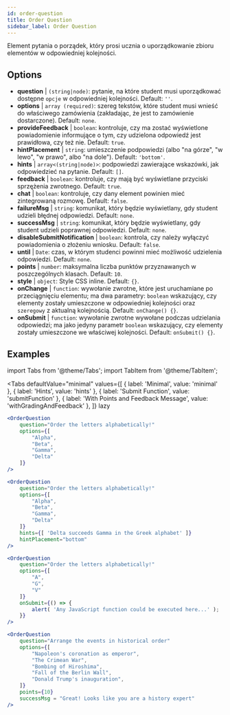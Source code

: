```yaml
---
id: order-question
title: Order Question
sidebar_label: Order Question
---
```


Element pytania o porządek, który prosi ucznia o uporządkowanie zbioru elementów w odpowiedniej kolejności.

## Options

* __question__ | `(string|node)`: pytanie, na które student musi uporządkować dostępne `opcje` w odpowiedniej kolejności. Default: `''`.
* __options__ | `array (required)`: szereg tekstów, które student musi wnieść do właściwego zamówienia (zakładając, że jest to zamówienie dostarczone). Default: `none`.
* __provideFeedback__ | `boolean`: kontroluje, czy ma zostać wyświetlone powiadomienie informujące o tym, czy udzielona odpowiedź jest prawidłowa, czy też nie. Default: `true`.
* __hintPlacement__ | `string`: umieszczenie podpowiedzi (albo "na górze", "w lewo", "w prawo", albo "na dole"). Default: `'bottom'`.
* __hints__ | `array<(string|node)>`: podpowiedzi zawierające wskazówki, jak odpowiedzieć na pytanie. Default: `[]`.
* __feedback__ | `boolean`: kontroluje, czy mają być wyświetlane przyciski sprzężenia zwrotnego. Default: `true`.
* __chat__ | `boolean`: kontroluje, czy dany element powinien mieć zintegrowaną rozmowę. Default: `false`.
* __failureMsg__ | `string`: komunikat, który będzie wyświetlany, gdy student udzieli błędnej odpowiedzi. Default: `none`.
* __successMsg__ | `string`: komunikat, który będzie wyświetlany, gdy student udzieli poprawnej odpowiedzi. Default: `none`.
* __disableSubmitNotification__ | `boolean`: kontrola, czy należy wyłączyć powiadomienia o złożeniu wniosku. Default: `false`.
* __until__ | `Date`: czas, w którym studenci powinni mieć możliwość udzielenia odpowiedzi. Default: `none`.
* __points__ | `number`: maksymalna liczba punktów przyznawanych w poszczególnych klasach. Default: `10`.
* __style__ | `object`: Style CSS inline. Default: `{}`.
* __onChange__ | `function`: wywołanie zwrotne, które jest uruchamiane po przeciągnięciu elementu; ma dwa parametry: `boolean` wskazujący, czy elementy zostały umieszczone w odpowiedniej kolejności oraz `szeregowy` z aktualną kolejnością. Default: `onChange() {}`.
* __onSubmit__ | `function`: wywołanie zwrotne wywołane podczas udzielania odpowiedzi; ma jako jedyny parametr `boolean` wskazujący, czy elementy zostały umieszczone we właściwej kolejności. Default: `onSubmit() {}`.


## Examples

import Tabs from '@theme/Tabs';
import TabItem from '@theme/TabItem';

<Tabs
    defaultValue="minimal"
    values={[
        { label: 'Minimal', value: 'minimal' },
        { label: 'Hints', value: 'hints' },
        { label: 'Submit Function', value: 'submitFunction' },
        { label: 'With Points and Feedback Message', value: 'withGradingAndFeedback' },
    ]}
    lazy
>

<TabItem value="minimal">

```jsx live
<OrderQuestion
    question="Order the letters alphabetically!"
    options={[
        "Alpha",
        "Beta",
        "Gamma",
        "Delta"
    ]}
/>
```
</TabItem>

<TabItem value="hints">

```jsx live
<OrderQuestion
    question="Order the letters alphabetically!"
    options={[
        "Alpha",
        "Beta",
        "Gamma",
        "Delta"
    ]}
    hints={[ 'Delta succeeds Gamma in the Greek alphabet' ]}
    hintPlacement="bottom"
/>
```
</TabItem>

<TabItem value="submitFunction">

```jsx live
<OrderQuestion
    question="Order the letters alphabetically!"
    options={[
        "A",
        "G",
        "V"
    ]}
    onSubmit={() => {
        alert( 'Any JavaScript function could be executed here...' );
    }}
/>
```
</TabItem>

<TabItem value="withGradingAndFeedback">

```jsx live
<OrderQuestion
    question="Arrange the events in historical order"
    options={[
        "Napoleon's coronation as emperor",
        "The Crimean War",
        "Bombing of Hiroshima",
        "Fall of the Berlin Wall",
        "Donald Trump's inauguration",
    ]}
    points={10}
    successMsg = "Great! Looks like you are a history expert"
/>
```
</TabItem>

</Tabs>
